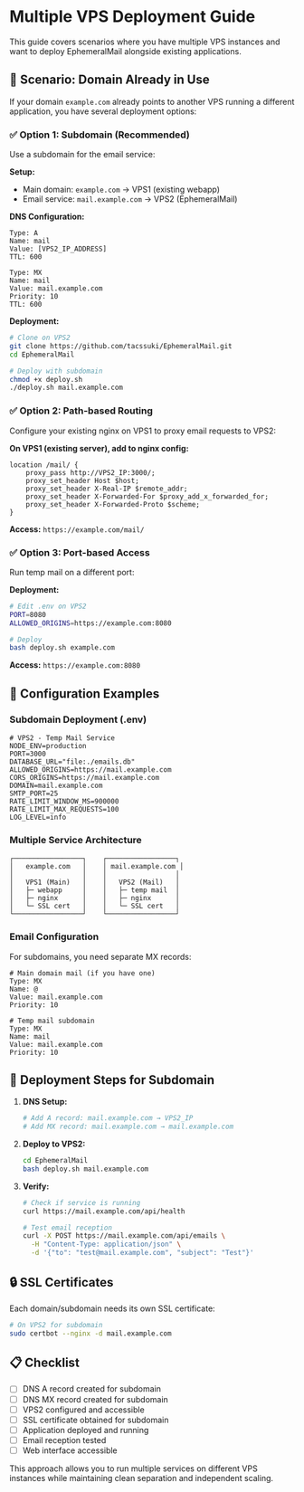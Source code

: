 # Multiple VPS Deployment Guide

This guide covers scenarios where you have multiple VPS instances and want to deploy EphemeralMail alongside existing applications.

## 🎯 Scenario: Domain Already in Use

If your domain `example.com` already points to another VPS running a different application, you have several deployment options:

### ✅ **Option 1: Subdomain (Recommended)**

Use a subdomain for the email service:

**Setup:**
- Main domain: `example.com` → VPS1 (existing webapp)  
- Email service: `mail.example.com` → VPS2 (EphemeralMail)

**DNS Configuration:**
```
Type: A
Name: mail
Value: [VPS2_IP_ADDRESS]
TTL: 600

Type: MX
Name: mail
Value: mail.example.com
Priority: 10
TTL: 600
```

**Deployment:**
```bash
# Clone on VPS2
git clone https://github.com/tacssuki/EphemeralMail.git
cd EphemeralMail

# Deploy with subdomain
chmod +x deploy.sh
./deploy.sh mail.example.com
```

### ✅ **Option 2: Path-based Routing**

Configure your existing nginx on VPS1 to proxy email requests to VPS2:

**On VPS1 (existing server), add to nginx config:**
```nginx
location /mail/ {
    proxy_pass http://VPS2_IP:3000/;
    proxy_set_header Host $host;
    proxy_set_header X-Real-IP $remote_addr;
    proxy_set_header X-Forwarded-For $proxy_add_x_forwarded_for;
    proxy_set_header X-Forwarded-Proto $scheme;
}
```

**Access:** `https://example.com/mail/`

### ✅ **Option 3: Port-based Access**

Run temp mail on a different port:

**Deployment:**
```bash
# Edit .env on VPS2
PORT=8080
ALLOWED_ORIGINS=https://example.com:8080

# Deploy
bash deploy.sh example.com
```

**Access:** `https://example.com:8080`

## 🔧 **Configuration Examples**

### **Subdomain Deployment (.env)**
```env
# VPS2 - Temp Mail Service
NODE_ENV=production
PORT=3000
DATABASE_URL="file:./emails.db"
ALLOWED_ORIGINS=https://mail.example.com
CORS_ORIGINS=https://mail.example.com
DOMAIN=mail.example.com
SMTP_PORT=25
RATE_LIMIT_WINDOW_MS=900000
RATE_LIMIT_MAX_REQUESTS=100
LOG_LEVEL=info
```

### **Multiple Service Architecture**

```
┌─────────────────┐    ┌─────────────────┐
│   example.com   │    │ mail.example.com │
│                 │    │                 │
│   VPS1 (Main)   │    │   VPS2 (Mail)   │
│   ├─ webapp     │    │   ├─ temp mail  │
│   ├─ nginx      │    │   ├─ nginx      │
│   └─ SSL cert   │    │   └─ SSL cert   │
└─────────────────┘    └─────────────────┘
```

### **Email Configuration**

For subdomains, you need separate MX records:

```
# Main domain mail (if you have one)
Type: MX
Name: @
Value: mail.example.com
Priority: 10

# Temp mail subdomain
Type: MX  
Name: mail
Value: mail.example.com
Priority: 10
```

## 🚀 **Deployment Steps for Subdomain**

1. **DNS Setup:**
   ```bash
   # Add A record: mail.example.com → VPS2_IP
   # Add MX record: mail.example.com → mail.example.com
   ```

2. **Deploy to VPS2:**
   ```bash   git clone https://github.com/tacssuki/EphemeralMail.git
   cd EphemeralMail
   bash deploy.sh mail.example.com
   ```

3. **Verify:**
   ```bash
   # Check if service is running
   curl https://mail.example.com/api/health
   
   # Test email reception
   curl -X POST https://mail.example.com/api/emails \
     -H "Content-Type: application/json" \
     -d '{"to": "test@mail.example.com", "subject": "Test"}'
   ```

## 🔒 **SSL Certificates**

Each domain/subdomain needs its own SSL certificate:

```bash
# On VPS2 for subdomain
sudo certbot --nginx -d mail.example.com
```

## 📋 **Checklist**

- [ ] DNS A record created for subdomain
- [ ] DNS MX record created for subdomain  
- [ ] VPS2 configured and accessible
- [ ] SSL certificate obtained for subdomain
- [ ] Application deployed and running
- [ ] Email reception tested
- [ ] Web interface accessible

This approach allows you to run multiple services on different VPS instances while maintaining clean separation and independent scaling.
